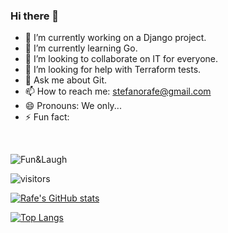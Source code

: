 ### Hi there 👋

- 🔭 I’m currently working on a Django project.
- 🌱 I’m currently learning Go.
- 👯 I’m looking to collaborate on IT for everyone.
- 🤔 I’m looking for help with Terraform tests.
- 💬 Ask me about Git.
- 📫 How to reach me: stefanorafe@gmail.com
- 😄 Pronouns: We only...
- ⚡ Fun fact:
<br>

![Fun&Laugh](https://thecodinglove.com/content/011/bXsruwt.jpg)

![visitors](https://visitor-badge.glitch.me/badge?page_id=63170347)

[![Rafe's GitHub stats](https://github-readme-stats.vercel.app/api?username=bluehackrafestefano&show_icons=true&theme=radical)
](https://github.com/anuraghazra/github-readme-stats)

[![Top Langs](https://github-readme-stats.vercel.app/api/top-langs/?username=bluehackrafestefano&langs_count=12&hide=javascript,html,CSS,Less&layout=compact)](https://github.com/anuraghazra/github-readme-stats)